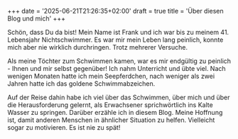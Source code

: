 +++
date = '2025-06-21T21:26:35+02:00'
draft = true
title = 'Über diesen Blog und mich'
+++

Schön, dass Du da bist! Mein Name ist Frank und ich war bis zu meinem 41. Lebensjahr Nichtschwimmer.
Es war mir mein Leben lang peinlich, konnte mich aber nie wirklich
durchringen. Trotz mehrerer Versuche.

Als meine Töchter zum Schwimmen kamen, war es mir endgültig zu peinlich -
Ihnen und mir selbst gegenüber! Ich nahm Unterricht und übte viel. Nach wenigen
Monaten hatte ich mein Seepferdchen, nach weniger als zwei Jahren hatte ich
das goldene Schwimmabzeichen.

Auf der Reise dahin habe ich viel über das Schwimmen, über mich und über
die Herausforderung gelernt, als Erwachsener sprichwörtlich ins Kalte Wasser
zu springen. Darüber erzähle ich in diesem Blog. Meine Hoffnung ist, damit
anderen Menschen in ähnlicher Situation zu helfen. Vielleicht sogar zu
motivieren. Es ist nie zu spät!

